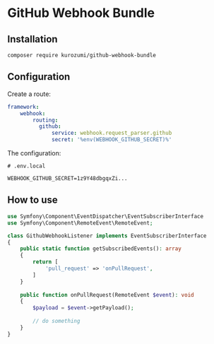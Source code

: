 # GitHub Webhook Bundle

## Installation

```shell
composer require kurozumi/github-webhook-bundle
```

## Configuration

Create a route:

```yaml
framework:
    webhook:
        routing:
          github:
              service: webhook.request_parser.github
              secret: '%env(WEBHOOK_GITHUB_SECRET)%'
```

The configuration:

```env
# .env.local

WEBHOOK_GITHUB_SECRET=1z9Y48dbgqxZi...
```

## How to use

```php
use Symfony\Component\EventDispatcher\EventSubscriberInterface
use Symfony\Component\RemoteEvent\RemoteEvent;

class GithubWebhookListener implements EventSubscriberInterface
{
    public static function getSubscribedEvents(): array
    {
        return [
            'pull_request' => 'onPullRequest',
        ]
    }
    
    public function onPullRequest(RemoteEvent $event): void
    {
        $payload = $event->getPayload();
        
        // do something
    }
}
```